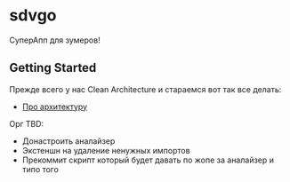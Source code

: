 # sdvgo

СуперАпп для зумеров!

## Getting Started
Прежде всего у нас Clean Architecture и стараемся вот так все делать:
- [Про архитектуру](https://habr.com/ru/articles/733960/)


Орг TBD:
- Донастроить аналайзер
- Экстеншн на удаление ненужных импортов
- Прекоммит скрипт который будет давать по жопе за аналайзер и типо того